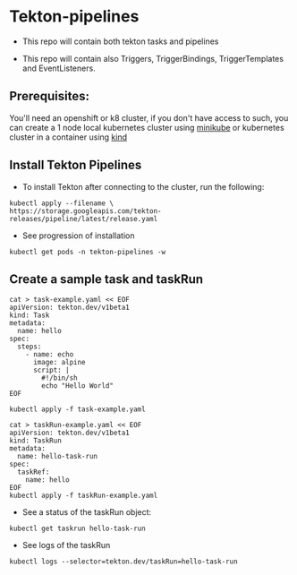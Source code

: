 # Tekton-pipelines

- This repo will contain both tekton tasks and pipelines

- This repo will contain also Triggers, TriggerBindings, TriggerTemplates and EventListeners. 

## Prerequisites:

You'll need an openshift or k8 cluster, if you don't have access to such, 
you can create a 1 node local kubernetes cluster using [minikube](https://minikube.sigs.k8s.io/docs/start/)
or kubernetes cluster in a container using [kind](https://kind.sigs.k8s.io/docs/user/quick-start/)

## Install Tekton Pipelines

- To install Tekton after connecting to the cluster, run the following:

```shell
kubectl apply --filename \
https://storage.googleapis.com/tekton-releases/pipeline/latest/release.yaml
```

- See progression of installation
```shell
kubectl get pods -n tekton-pipelines -w
```

## Create a sample task and taskRun
```shell
cat > task-example.yaml << EOF
apiVersion: tekton.dev/v1beta1
kind: Task
metadata:
  name: hello
spec:
  steps:
    - name: echo
      image: alpine
      script: |
        #!/bin/sh
        echo "Hello World"
EOF

kubectl apply -f task-example.yaml 
```

```shell
cat > taskRun-example.yaml << EOF
apiVersion: tekton.dev/v1beta1
kind: TaskRun
metadata:
  name: hello-task-run
spec:
  taskRef:
    name: hello
EOF
kubectl apply -f taskRun-example.yaml 
```

- See a status of the taskRun object:
```shell
kubectl get taskrun hello-task-run
```

- See logs of the taskRun
```shell
kubectl logs --selector=tekton.dev/taskRun=hello-task-run
```

